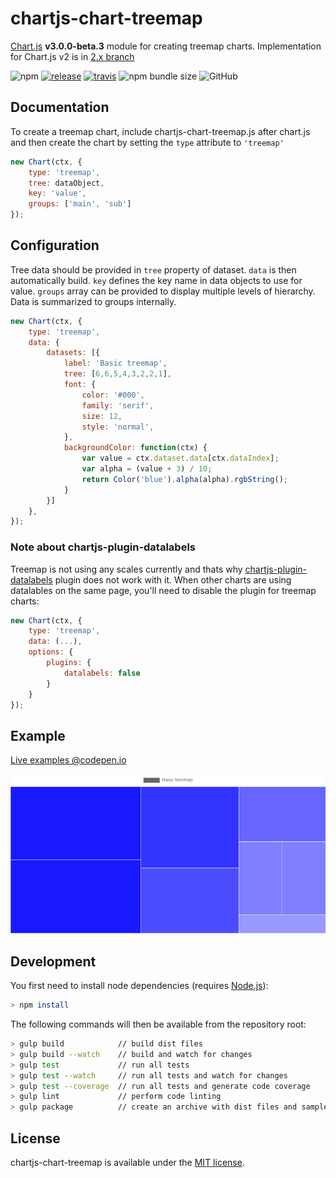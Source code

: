 # chartjs-chart-treemap

[Chart.js](https://www.chartjs.org/) **v3.0.0-beta.3** module for creating treemap charts. Implementation for Chart.js v2 is in [2.x branch](/kurkle/chartjs-chart-treemap/tree/2.x)

![npm](https://img.shields.io/npm/v/chartjs-chart-treemap.svg) [![release](https://img.shields.io/github/release/kurkle/chartjs-chart-treemap.svg?style=flat-square)](https://github.com/kurkle/chartjs-chart-treemap/releases/latest) [![travis](https://img.shields.io/travis/kurkle/chartjs-chart-treemap.svg?style=flat-square&maxAge=60)](https://travis-ci.org/kurkle/chartjs-chart-treemap) ![npm bundle size](https://img.shields.io/bundlephobia/min/chartjs-chart-treemap.svg) ![GitHub](https://img.shields.io/github/license/kurkle/chartjs-chart-treemap.svg)

## Documentation

To create a treemap chart, include chartjs-chart-treemap.js after chart.js and then create the chart by setting the `type` attribute to `'treemap'`

```js
new Chart(ctx, {
    type: 'treemap',
    tree: dataObject,
    key: 'value',
    groups: ['main', 'sub']
});
```

## Configuration

Tree data should be provided in `tree` property of dataset. `data` is then automatically build. `key` defines the key name in data objects to use for value. `groups` array can be provided to display multiple levels of hierarchy.
Data is summarized to groups internally.

```js
new Chart(ctx, {
    type: 'treemap',
    data: {
        datasets: [{
            label: 'Basic treemap',
            tree: [6,6,5,4,3,2,2,1],
            font: {
                color: '#000',
                family: 'serif',
                size: 12,
                style: 'normal',
            },
            backgroundColor: function(ctx) {
                var value = ctx.dataset.data[ctx.dataIndex];
                var alpha = (value + 3) / 10;
                return Color('blue').alpha(alpha).rgbString();
            }
        }]
    },
});
```

### Note about chartjs-plugin-datalabels

Treemap is not using any scales currently and thats why [chartjs-plugin-datalabels](https://chartjs-plugin-datalabels.netlify.app/) plugin does not work with it.
When other charts are using datalables on the same page, you'll need to disable the plugin for treemap charts:

```js
new Chart(ctx, {
    type: 'treemap',
    data: (...),
    options: {
        plugins: {
            datalabels: false
        }
    }
});
```

## Example

[Live examples @codepen.io](https://codepen.io/kurkle/full/oNjXJwe)

![TreeMap Example Image](treemap.png)

## Development

You first need to install node dependencies  (requires [Node.js](https://nodejs.org/)):

```bash
> npm install
```

The following commands will then be available from the repository root:

```bash
> gulp build            // build dist files
> gulp build --watch    // build and watch for changes
> gulp test             // run all tests
> gulp test --watch     // run all tests and watch for changes
> gulp test --coverage  // run all tests and generate code coverage
> gulp lint             // perform code linting
> gulp package          // create an archive with dist files and samples
```

## License

chartjs-chart-treemap is available under the [MIT license](https://opensource.org/licenses/MIT).